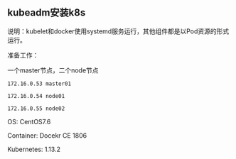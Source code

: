 ## kubeadm安装k8s

说明：kubelet和docker使用systemd服务运行，其他组件都是以Pod资源的形式运行。

准备工作：

一个master节点，二个node节点

`172.16.0.53 master01`

`172.16.0.54 node01`

`172.16.0.55 node02`

OS: CentOS7.6

Container: Docekr CE 1806

Kubernetes: 1.13.2



